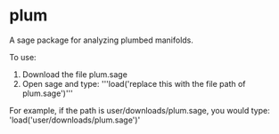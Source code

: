 # plum
A sage package for analyzing plumbed manifolds.

To use: 

1. Download the file plum.sage
2. Open sage and type: '''load('replace this with the file path of plum.sage')'''

For example, if the path is user/downloads/plum.sage, you would type: 'load('user/downloads/plum.sage')'
